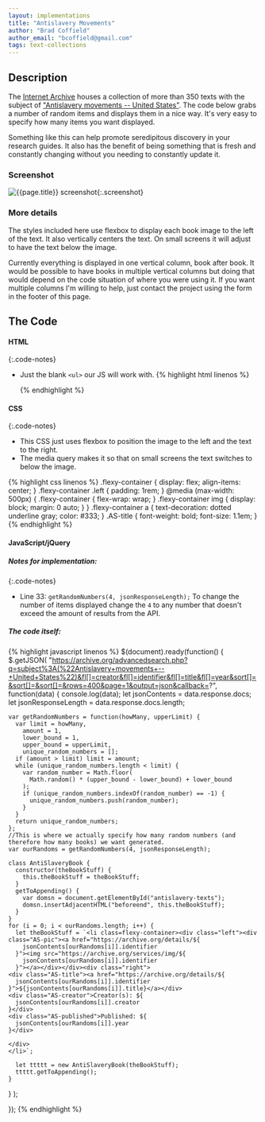 ```yaml
---
layout: implementations
title: "Antislavery Movements"
author: "Brad Coffield"
author_email: "bcoffield@gmail.com" 
tags: text-collections
---
```


## Description

The [Internet Archive](https://www.archive.org/) houses a collection of more than 350 texts with the subject of ["Antislavery movements -- United States"](https://archive.org/search.php?query=subject%3A%22Antislavery+movements+--+United+States%22). The code below grabs a number of random items and displays them in a nice way. It's very easy to specify how many items you want displayed.

Something like this can help promote seredipitous discovery in your research
guides. It also has the benefit of being something that is fresh and constantly
changing without you needing to constantly update it.

### Screenshot

![{{page.title}} screenshot]({{site.baseurl}}/assets/{{page.title}}-screenshot.jpg){:.screenshot}

### More details

The styles included here use flexbox to display each book image to the left of the text. It also vertically centers the text. On small screens it will adjust to have the text below the image.

Currently everything is displayed in one vertical column, book after book. It would be possible to have books in multiple vertical columns but doing that would depend on the code situation of where you were using it. If you want multiple columns I'm willing to help, just contact the project using the form in the footer of this page.

## The Code

#### HTML

{:.code-notes}

* Just the blank `<ul>` our JS will work with.
  {% highlight html linenos %}
  
    <ul id="antislavery-texts"></ul>{% endhighlight %}

#### CSS

{:.code-notes}

* This CSS just uses flexbox to position the image to the left and the text to
  the right.
* The media query makes it so that on small screens the text switches to below
  the image.

{% highlight css linenos %} .flexy-container {
display: flex;
align-items: center;
}
.flexy-container .left {
padding: 1rem;
}
@media (max-width: 500px) {
.flexy-container {
flex-wrap: wrap;
}
.flexy-container img {
display: block;
margin: 0 auto;
}
}
.flexy-container a {
text-decoration: dotted underline gray;
color: #333;
}
.AS-title {
font-weight: bold;
font-size: 1.1em;
} {% endhighlight %}

#### JavaScript/jQuery

##### Notes for implementation:

{:.code-notes}

* Line 33: `getRandomNumbers(4, jsonResponseLength);` To change the number of items displayed change the `4` to any number that doesn't exceed the amount of results from the API.


##### The code itself:

{% highlight javascript linenos %} $(document).ready(function() {  $.getJSON( "https://archive.org/advancedsearch.php?q=subject%3A(%22Antislavery+movements+--+United+States%22)&fl[]=creator&fl[]=identifier&fl[]=title&fl[]=year&sort[]=&sort[]=&sort[]=&rows=400&page=1&output=json&callback=?", function(data) { console.log(data);   let jsonContents = data.response.docs; let jsonResponseLength = data.response.docs.length;

    
    var getRandomNumbers = function(howMany, upperLimit) {
      var limit = howMany,
        amount = 1,
        lower_bound = 1,
        upper_bound = upperLimit,
        unique_random_numbers = [];
      if (amount > limit) limit = amount;   
      while (unique_random_numbers.length < limit) {
        var random_number = Math.floor(
          Math.random() * (upper_bound - lower_bound) + lower_bound
        );
        if (unique_random_numbers.indexOf(random_number) == -1) {
          unique_random_numbers.push(random_number);
        }
      }
      return unique_random_numbers;
    };
    //This is where we actually specify how many random numbers (and therefore how many books) we want generated.
    var ourRandoms = getRandomNumbers(4, jsonResponseLength);

    class AntiSlaveryBook {
      constructor(theBookStuff) {
        this.theBookStuff = theBookStuff;
      }
      getToAppending() {
        var domsn = document.getElementById("antislavery-texts");
        domsn.insertAdjacentHTML("beforeend", this.theBookStuff);
      }
    }
    for (i = 0; i < ourRandoms.length; i++) {
      let theBookStuff = `<li class=flexy-container><div class="left"><div class="AS-pic"><a href="https://archive.org/details/${
        jsonContents[ourRandoms[i]].identifier
      }"><img src="https://archive.org/services/img/${
        jsonContents[ourRandoms[i]].identifier
      }"></a></div></div><div class="right">
    <div class="AS-title"><a href="https://archive.org/details/${
      jsonContents[ourRandoms[i]].identifier
    }">${jsonContents[ourRandoms[i]].title}</a></div>
    <div class="AS-creator">Creator(s): ${
      jsonContents[ourRandoms[i]].creator
    }</div>
    <div class="AS-published">Published: ${
      jsonContents[ourRandoms[i]].year
    }</div>

    </div>
    </li>`;

      let ttttt = new AntiSlaveryBook(theBookStuff);
      ttttt.getToAppending();
    }
     
  }
);

});
{% endhighlight %}

